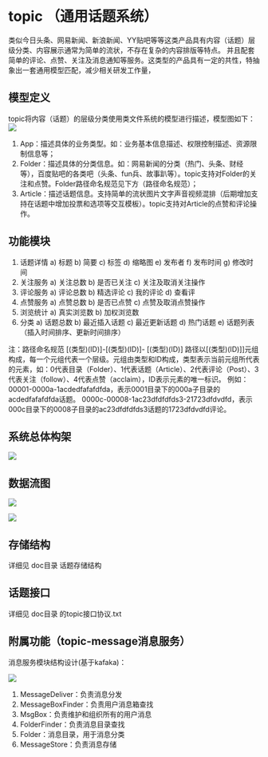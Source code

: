 # topic （通用话题系统）

类似今日头条、网易新闻、新浪新闻、YY贴吧等等这类产品具有内容（话题）层级分类、内容展示通常为简单的流状，不存在复杂的内容排版等特点。
并且配套简单的评论、点赞、关注及消息通知等服务。这类型的产品具有一定的共性，特抽象出一套通用模型匹配，减少相关研发工作量，

##  模型定义

topic将内容（话题）的层级分类使用类文件系统的模型进行描述，模型图如下：
![](http://empfs.bs2dl.yy.com/bWQtMTUyMDE1OTA0Njk5NzNfMTUyMDE1OTA0Njk5OA.png)

1. App：描述具体的业务类型。如：业务基本信息描述、权限控制描述、资源限制信息等；
2. Folder：描述具体的分类信息。如：网易新闻的分类（热门、头条、财经等），百度贴吧的各类吧（头条、fun兵、故事趴等）。topic支持对Folder的关注和点赞。Folder路径命名规范见下方（路径命名规范）；
3. Article：描述话题信息。支持简单的流状图片文字声音视频混排（后期增加支持在话题中增加投票和选项等交互模板）。topic支持对Article的点赞和评论操作。

## 功能模块

1.	话题详情
a)	标题
b)	简要
c)	标签
d)	缩略图
e)	发布者
f)	发布时间
g)	修改时间
2.	关注服务
a)	关注总数
b)	是否已关注
c)	关注及取消关注操作
3.	评论服务
a)	评论总数
b)	精选评论
c)	我的评论
d)	查看评
4.	点赞服务
a)	点赞总数
b)	是否已点赞
c)	点赞及取消点赞操作
5.	浏览统计
a)	真实浏览数
b)	加权浏览数
6.	分类
a)	话题总数
b)	最近插入话题
c)	最近更新话题
d)	热门话题
e)	话题列表（插入时间排序、更新时间排序）


注：路径命名规范
[(类型)(ID)]-[(类型)(ID)]- [(类型)(ID)]
	路径以[(类型)(ID)]]元组构成，每一个元组代表一个层级。元组由类型和ID构成，类型表示当前元组所代表的元素，如：0代表目录（Folder）、1代表话题（Article）、2代表评论（Post）、3代表关注（follow）、4代表点赞（acclaim），ID表示元素的唯一标识。
例如：
00001-0000a-1acdedfafafdfda，表示0001目录下的000a子目录的acdedfafafdfda话题。
0000c-00008-1ac23dfdfdfds3-21723dfdvdfd，表示000c目录下的0008子目录的ac23dfdfdfds3话题的1723dfdvdfd评论。

## 系统总体构架

![](http://empfs.bs2dl.yy.com/bWQtMTUyMDE1OTU3Nzk5MjVfMTUyMDE1OTU3Nzk5Mw.png)

## 数据流图

![](http://empfs.bs2dl.yy.com/bWQtMTUyMDE1OTY0MjkwMzlfMTUyMDE1OTY0MjkwMw.png)

![](http://empfs.bs2dl.yy.com/bWQtMTUyMDE1OTY1NzQxMDVfMTUyMDE1OTY1NzQxMA.png)

## 存储结构
详细见 doc目录 话题存储结构


##  话题接口

详细见 doc目录 的topic接口协议.txt

##  附属功能（topic-message消息服务）

消息服务模块结构设计(基于kafaka)：

![](http://empfs.bs2dl.yy.com/bWQtMTUyMDQzMjMyNzQzMzhfMTUyMDQzMjMyNzQzNw.png)
1. MessageDeliver：负责消息分发
2. MessageBoxFinder：负责用户消息箱查找
3. MsgBox：负责维护和组织所有的用户消息
4. FolderFinder：负责消息目录查找
5. Folder：消息目录，用于消息分类
6. MessageStore：负责消息存储

